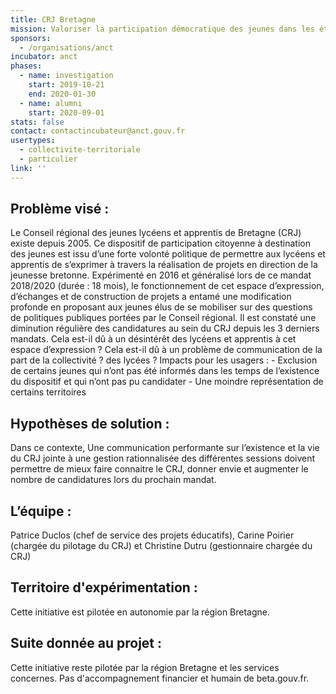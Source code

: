 ```yaml
---
title: CRJ Bretagne
mission: Valoriser la participation démocratique des jeunes dans les établissements scolaires via le Conseil Régional des Jeunes
sponsors:
  - /organisations/anct
incubator: anct
phases:
  - name: investigation
    start: 2019-10-21
    end: 2020-01-30
  - name: alumni
    start: 2020-09-01
stats: false
contact: contactincubateur@anct.gouv.fr
usertypes:
  - collectivite-territoriale
  - particulier
link: ''
---
```

## Problème visé :

Le Conseil régional des jeunes lycéens et apprentis de Bretagne (CRJ) existe depuis 2005. Ce dispositif de participation citoyenne à destination des jeunes est issu d’une forte volonté politique de permettre aux lycéens et apprentis de s’exprimer à travers la réalisation de projets en direction de la jeunesse bretonne. Expérimenté en 2016 et généralisé lors de ce mandat 2018/2020 (durée : 18 mois), le fonctionnement de cet espace d’expression, d’échanges et de construction de projets a entamé une modification profonde en proposant aux jeunes élus de se mobiliser sur des questions de politiques publiques portées par le Conseil régional.
Il est constaté une diminution régulière des candidatures au sein du CRJ depuis les 3 derniers mandats.
Cela est-il dû à un désintérêt des lycéens et apprentis à cet espace d’expression ?
Cela est-il dû à un problème de communication de la part de la collectivité ? des lycées ?
Impacts pour les usagers : - Exclusion de certains jeunes qui n’ont pas été informés dans les temps de l’existence du dispositif et qui n’ont pas pu candidater - Une moindre représentation de certains territoires

## Hypothèses de solution :

Dans ce contexte, Une communication performante sur l’existence et la vie du CRJ jointe à une gestion rationnalisée des différentes sessions doivent permettre de mieux faire connaitre le CRJ, donner envie et augmenter le nombre de candidatures lors du prochain mandat.

## L’équipe :

Patrice Duclos (chef de service des projets éducatifs), Carine Poirier (chargée du pilotage du CRJ) et Christine Dutru (gestionnaire chargée du CRJ)

## Territoire d'expérimentation :

Cette initiative est pilotée en autonomie par la région Bretagne.

## Suite donnée au projet :

Cette initiative reste pilotée par la région Bretagne et les services concernes. Pas d'accompagnement financier et humain de beta.gouv.fr.
